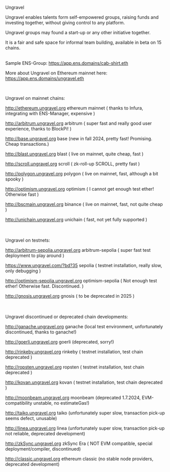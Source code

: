 Ungravel


Ungravel enables talents form self-empowered groups, raising funds and investing together, without giving control to any platform.

Ungravel groups may found a start-up or any other initiative together. 

It is a fair and safe space for informal team building, available in beta on 15 chains.
<br><br>

Sample ENS-Group:  https://app.ens.domains/cab-shirt.eth

More about Ungravel on Ethereum mainnet here: https://app.ens.domains/ungravel.eth 

<br>

Ungravel on mainnet chains:

http://ethereum.ungravel.org ethereum mainnet          ( thanks to Infura, integrating with ENS-Manager, expensive )

http://arbitrum.ungravel.org arbitrum                  ( super fast and really good user experience, thanks to BlockPi! )

http://base.ungravel.org base                          (new in fall 2024, pretty fast! Promising. Cheap transactions.)

http://blast.ungravel.org blast                        ( live on mainnet, quite cheap, fast )

http://scroll.ungravel.org scroll                      ( zk-roll-up SCROLL, pretty fast )

http://polygon.ungravel.org polygon                    ( live on mainnet, fast, although a bit spooky )

http://optimism.ungravel.org optimism                  ( I cannot get enough test ether! Otherwise fast )

http://bscmain.ungravel.org binance                    ( live on mainnet, fast, not quite cheap )

http://unichain.ungravel.org unichain                  ( fast, not yet fully supported )



<br><br>
Ungravel on testnets:

http://arbitrum-sepolia.ungravel.org arbitrum-sepolia  ( super fast test deployment to play around )

https://www.ungravel.com/?bd?35 sepolia                ( testnet installation, really slow, only debugging )

http://optimism-sepolia.ungravel.org optimism-sepolia  ( Not enough test ether! Otherwise fast. Discontinued. )

http://gnosis.ungravel.org gnosis                      ( to be deprecated in 2025 )



<br><br>
Ungravel discontinued or deprecated chain developments:

http://ganache.ungravel.org ganache                    (local test environment, unfortunately discontinued, thanks to ganache!)

http://goerli.ungravel.org goerli                      (deprecated, sorry!)

http://rinkeby.ungravel.org rinkeby                    ( testnet installation, test chain deprecated )

http://ropsten.ungravel.org ropsten                    ( testnet installation, test chain deprecated )

http://kovan.ungravel.org kovan                        ( testnet installation, test chain deprecated )

http://moonbeam.ungravel.org moonbeam                  (deprecated 1.7.2024, EVM-compatibility unstable, no estimateGas!)

http://taiko.ungravel.org taiko                        (unfortunately super slow, transaction pick-up seems defect, unusable)

http://linea.ungravel.org linea                        (unfortunately super slow, transaction pick-up not reliable, deprecated development)

http://zkSync.ungravel.org zkSync Era                  ( NOT EVM compatible, special deployment/compiler, discontinued)

http://classic.ungravel.org ethereum classic           (no stable node providers, deprecated development)

<br><br>


<!---
pepihasenfuss/pepihasenfuss is a ✨ special ✨ repository because its `README.md` (this file) appears on your GitHub profile.
You can click the Preview link to take a look at your changes.
--->
